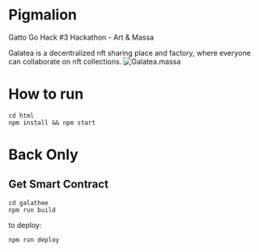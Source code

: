 # Pigmalion
Gatto Go Hack #3  Hackathon - Art &amp; Massa

Galatea is a decentralized nft sharing place and factory, where everyone can collaborate on nft collections.
![Galatea.massa](https://cdn.discordapp.com/attachments/1043240831479451701/1043849332220244048/simplescreenrecorder-2022-11-20_03.47.23.gif)
# How to run

```
cd html
npm install && npm start
```

# Back Only

## Get Smart Contract

```
cd galathee
npm run build

```

to deploy:
```
npm run deploy

```
